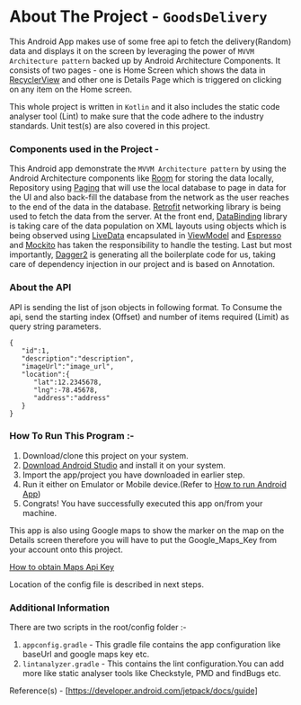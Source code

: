 # About The Project - `GoodsDelivery`

This Android App makes use of some free api to fetch the delivery(Random) data and displays it on the screen by leveraging the power of `MVVM Architecture pattern` backed up by Android Architecture Components.
It consists of two pages - one is Home Screen which shows the data in [RecyclerView] and other one is Details Page which is triggered on clicking on any item on the Home screen.

This whole project is written in `Kotlin` and it also includes the static code analyser tool (Lint) to make sure that the code adhere to the industry standards.
Unit test(s) are also covered in this project.


### Components used in the Project -

This Android app demonstrate the `MVVM Architecture pattern` by using the Android Architecture components like [Room] for storing the data locally, Repository using [Paging] that will use the local database to page in data for the UI and also back-fill the database from the network as the user reaches to the end of the data in the database.
[Retrofit] networking library is being used to fetch the data from the server. At the front end, [DataBinding] library is taking care of the data population on XML layouts using objects which is being observed using [LiveData] encapsulated in [ViewModel] and [Espresso] and [Mockito] has taken the responsibility to handle the testing.
Last but most importantly, [Dagger2] is generating all the boilerplate code for us, taking care of dependency injection in our project and is based on Annotation.

### About the API

API is sending the list of json objects in following format.
To Consume the api, send the starting index (Offset) and number of items required (Limit) as query string parameters.

```
{
   "id":1,
   "description":"description",
   "imageUrl":"image_url",
   "location":{
      "lat":12.2345678,
      "lng":-78.45678,
      "address":"address"
   }
}
```


### How To Run This Program :-

1. Download/clone this project on your system.
2. [Download Android Studio] and install it on your system.
3. Import the app/project you have downloaded in earlier step.
4. Run it either on Emulator or Mobile device.(Refer to [How to run Android App])
5. Congrats! You have successfully executed this app on/from your machine.

This app is also using Google maps to show the marker on the map on the Details screen therefore you will have to put the Google_Maps_Key from your account onto this project.

[How to obtain Maps Api Key]

Location of the config file is described in next steps.

### Additional Information
There are two scripts in the root/config folder :-
1. `appconfig.gradle` - This gradle file contains the app configuration like baseUrl and google maps key etc.
2. `lintanalyzer.gradle` - This contains the lint configuration.You can add more like static analyser tools like Checkstyle, PMD and findBugs etc.

Reference(s) - [https://developer.android.com/jetpack/docs/guide]


[Download Android Studio]:<https://developer.android.com/studio>
[How to run Android App]:<https://developer.android.com/training/basics/firstapp/running-app>
[RecyclerView]:<https://developer.android.com/guide/topics/ui/layout/recyclerview>
[Room]:<https://developer.android.com/topic/libraries/architecture/room>
[Paging]:<https://developer.android.com/topic/libraries/architecture/paging>
[Retrofit]:<https://square.github.io/retrofit/>
[DataBinding]:<https://developer.android.com/topic/libraries/data-binding>
[LiveData]:<https://developer.android.com/topic/libraries/architecture/livedata>
[ViewModel]:<https://developer.android.com/topic/libraries/architecture/viewmodel>
[Espresso]:<https://developer.android.com/training/testing/espresso>
[Mockito]:<https://developer.android.com/training/testing/unit-testing/local-unit-tests>
[Dagger2]:<https://dagger.dev/>
[https://developer.android.com/jetpack/docs/guide]:<https://developer.android.com/jetpack/docs/guide>
[How to obtain maps Api Key]:<https://developers.google.com/maps/documentation/android-sdk/get-api-key>